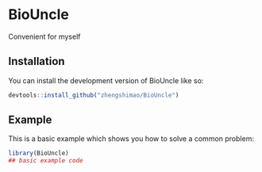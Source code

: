 
# BioUncle

<!-- badges: start -->
<!-- badges: end -->

Convenient for myself

## Installation

You can install the development version of BioUncle like so:

``` r
devtools::install_github("zhengshimao/BioUncle")
```

## Example

This is a basic example which shows you how to solve a common problem:

``` r
library(BioUncle)
## basic example code

```


